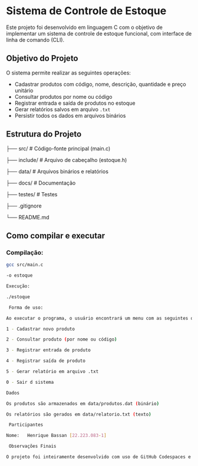 # Sistema de Controle de Estoque
Este projeto foi desenvolvido em linguagem C com o objetivo de implementar um sistema de controle de estoque funcional, com interface de linha de comando (CLI). 
##  Objetivo do Projeto
O sistema permite realizar as seguintes operações:
- Cadastrar produtos com código, nome, descrição, quantidade e preço unitário
- Consultar produtos por nome ou código
- Registrar entrada e saída de produtos no estoque
- Gerar relatórios salvos em arquivo `.txt`
- Persistir todos os dados em arquivos binários
##  Estrutura do Projeto

├── src/ # Código-fonte principal (main.c)

├── include/ # Arquivo de cabeçalho (estoque.h)

├── data/ # Arquivos binários e relatórios

├── docs/ # Documentação 

├── testes/ # Testes 

├── .gitignore

└── README.md

##  Como compilar e executar
### Compilação:
```bash
gcc src/main.c

-o estoque

Execução:

./estoque

 Forma de uso:

Ao executar o programa, o usuário encontrará um menu com as seguintes opções:

1 - Cadastrar novo produto

2 - Consultar produto (por nome ou código)

3 - Registrar entrada de produto

4 - Registrar saída de produto

5 - Gerar relatório em arquivo .txt

0 - Sair d sistema

Dados

Os produtos são armazenados em data/produtos.dat (binário)

Os relatórios são gerados em data/relatorio.txt (texto)

 Participantes

Nome:	Henrique Bassan	[22.223.083-1]

 Observações Finais

O projeto foi inteiramente desenvolvido com uso de GitHub Codespaces e versionado com Git, seguindo a estrutura exigida pelo enunciado.


